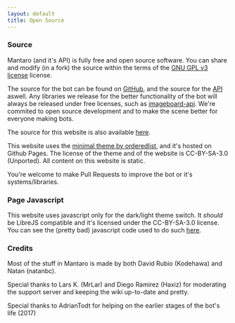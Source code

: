 ```yaml
---
layout: default
title: Open Source
---
```


### Source

Mantaro (and it's API) is fully free and open source software. 
You can share and modify (in a fork) the source within the terms of the [GNU GPL v3 license](https://www.gnu.org/licenses/gpl-3.0.html) license.

The source for the bot can be found on [GitHub](https://github.com/Mantaro/MantaroBot), and the source for the [API](https://github.com/Mantaro/mantaro-api/) aswell. 
Any libraries we release for the better functionality of the bot will always be released under free licenses, such as [imageboard-api](https://github.com/Kodehawa/imageboard-api). 
We're commited to open source development and to make the scene better for everyone making bots.

The source for this website is also available [here](https://github.com/Mantaro/mantaro.github.io/).

This website uses the [minimal theme by orderedlist](https://github.com/orderedlist/minimal), and it's hosted on Github Pages. 
The license of the theme and of the website is CC-BY-SA-3.0 (Unported). All content on this website is static. 

You're welcome to make Pull Requests to improve the bot or it's systems/libraries.

### Page Javascript

This website uses javascript only for the dark/light theme switch. It *should* be LibreJS compatible and it's licensed under the CC-BY-SA-3.0 license. You can see the (pretty bad) javascript code used to do such [here](https://github.com/Mantaro/mantaro.github.io/blob/master/assets/script.js).

### Credits

Most of the stuff in Mantaro is made by both David Rubio (Kodehawa) and Natan (natanbc).

Special thanks to Lars K. (MrLar) and Diego Ramirez (Haxiz) for moderating the support server and keeping the wiki up-to-date and pretty.

Special thanks to AdrianTodt for helping on the earlier stages of the bot's life (2017)
